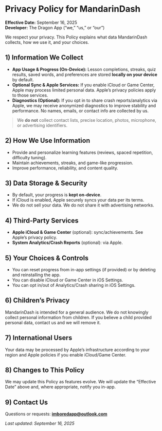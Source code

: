 # Privacy Policy for MandarinDash

**Effective Date:** September 16, 2025  
**Developer:** The Dragon App (“we,” “us,” or “our”)  

We respect your privacy. This Policy explains what data MandarinDash collects, how we use it, and your choices.

## 1) Information We Collect
- **App Usage & Progress (On-Device):** Lesson completions, streaks, quiz results, saved words, and preferences are stored **locally on your device** by default.
- **Optional Sync & Apple Services:** If you enable iCloud or Game Center, Apple may process limited personal data. Apple’s privacy policies apply to those services.
- **Diagnostics (Optional):** If you opt in to share crash reports/analytics via Apple, we may receive anonymized diagnostics to improve stability and performance. No names, emails, or contact info are collected by us.

> We **do not** collect contact lists, precise location, photos, microphone, or advertising identifiers.

## 2) How We Use Information
- Provide and personalize learning features (reviews, spaced repetition, difficulty tuning).
- Maintain achievements, streaks, and game-like progression.
- Improve performance, reliability, and content quality.

## 3) Data Storage & Security
- By default, your progress is **kept on-device**.
- If iCloud is enabled, Apple securely syncs your data per its terms.
- We do not sell your data. We do not share it with advertising networks.

## 4) Third-Party Services
- **Apple iCloud & Game Center** (optional): sync/achievements. See Apple’s privacy policy.
- **System Analytics/Crash Reports** (optional): via Apple.

## 5) Your Choices & Controls
- You can reset progress from in-app settings (if provided) or by deleting and reinstalling the app.
- You can disable iCloud or Game Center in iOS Settings.
- You can opt in/out of Analytics/Crash sharing in iOS Settings.

## 6) Children’s Privacy
MandarinDash is intended for a general audience. We do not knowingly collect personal information from children. If you believe a child provided personal data, contact us and we will remove it.

## 7) International Users
Your data may be processed by Apple’s infrastructure according to your region and Apple policies if you enable iCloud/Game Center.

## 8) Changes to This Policy
We may update this Policy as features evolve. We will update the “Effective Date” above and, where appropriate, notify you in-app.

## 9) Contact Us
Questions or requests: **imboredapp@outlook.com**

_Last updated: September 16, 2025_

